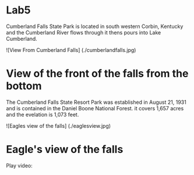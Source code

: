 # Lab5

Cumberland Falls State Park is located in south western Corbin, Kentucky and the Cumberland River flows through it thens pours into Lake Cumberland. 

![View From Cumberland Falls] (./cumberlandfalls.jpg)
# View of the front of the falls from the bottom

The Cumberland Falls State Resort Park was established in August 21, 1931 and is contained in the Daniel Boone National Forest. it covers 1,657 acres and the evelation is 1,073 feet. 

![Eagles view of the falls] (./eaglesview.jpg)
# Eagle's view of the falls

Play video: 